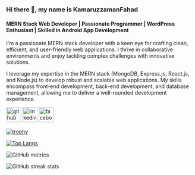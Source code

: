 ### Hi there 👋, my name is KamaruzzamanFahad
#### MERN Stack Web Developer | Passionate Programmer | WordPress Enthusiast | Skilled in Android App Development 
I'm a passionate MERN stack developer with a keen eye for crafting clean, efficient, and user-friendly web applications. I thrive in collaborative environments and enjoy tackling complex challenges with innovative solutions.

I leverage my expertise in the MERN stack (MongoDB, Express.js, React.js, and Node.js) to develop robust and scalable web applications. My skills encompass front-end development, back-end development, and database management, allowing me to deliver a well-rounded development experience.



[<img src='https://cdn.jsdelivr.net/npm/simple-icons@3.0.1/icons/github.svg' alt='github' height='40'>](https://github.com/KamaruzzamanFahad)  [<img src='https://cdn.jsdelivr.net/npm/simple-icons@3.0.1/icons/linkedin.svg' alt='linkedin' height='40'>](https://www.linkedin.com/in/KamaruzzamanFahad//)  [<img src='https://cdn.jsdelivr.net/npm/simple-icons@3.0.1/icons/facebook.svg' alt='facebook' height='40'>](https://www.facebook.com/KamaruzzamanFahad/)  

[![trophy](https://github-profile-trophy.vercel.app/?username=KamaruzzamanFahad)](https://github.com/ryo-ma/github-profile-trophy)

[![Top Langs](https://github-readme-stats.vercel.app/api/top-langs/?username=KamaruzzamanFahad)](https://github.com/anuraghazra/github-readme-stats)

![GitHub metrics](https://metrics.lecoq.io/KamaruzzamanFahad)  

![GitHub streak stats](https://streak-stats.demolab.com/?user=KamaruzzamanFahad)  

